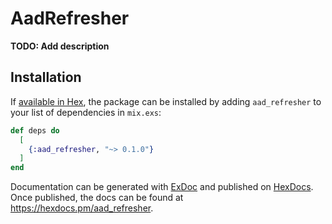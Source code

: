 # AadRefresher

**TODO: Add description**

## Installation

If [available in Hex](https://hex.pm/docs/publish), the package can be installed
by adding `aad_refresher` to your list of dependencies in `mix.exs`:

```elixir
def deps do
  [
    {:aad_refresher, "~> 0.1.0"}
  ]
end
```

Documentation can be generated with [ExDoc](https://github.com/elixir-lang/ex_doc)
and published on [HexDocs](https://hexdocs.pm). Once published, the docs can
be found at <https://hexdocs.pm/aad_refresher>.



